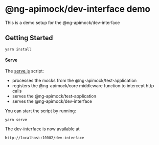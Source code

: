 # @ng-apimock/dev-interface demo
This is a demo setup for the @ng-apimock/dev-interface

## Getting Started
```shell
yarn install
```

#### Serve
The [serve.js](https://raw.githubusercontent.com/ng-apimock/demo/master/dev-interface/serve.js) script:
 - processes the mocks from the @ng-apimock/test-application
 - registers the @ng-apimock/core middleware function to intercept http calls
 - serves the @ng-apimock/test-application
 - serves the @ng-apimock/dev-interface
 
You can start the script by running: 
```shell
yarn serve
```

The dev-interface is now available at 
```
http://localhost:10002/dev-interface
```
